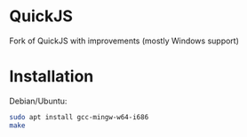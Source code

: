 # QuickJS
Fork of QuickJS with improvements (mostly Windows support)

# Installation

Debian/Ubuntu:
```bash
sudo apt install gcc-mingw-w64-i686
make
```